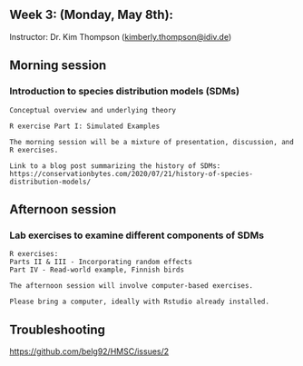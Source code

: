 ## Week 3: (Monday, May 8th): 

Instructor: Dr. Kim Thompson (kimberly.thompson@idiv.de)

## Morning session
### Introduction to species distribution models (SDMs)

    Conceptual overview and underlying theory
    
    R exercise Part I: Simulated Examples
    
    The morning session will be a mixture of presentation, discussion, and R exercises.
    
    Link to a blog post summarizing the history of SDMs: https://conservationbytes.com/2020/07/21/history-of-species-distribution-models/

## Afternoon session
### Lab exercises to examine different components of SDMs

    R exercises: 
    Parts II & III - Incorporating random effects
    Part IV - Read-world example, Finnish birds
    
    The afternoon session will involve computer-based exercises. 
    
    Please bring a computer, ideally with Rstudio already installed. 

## Troubleshooting
https://github.com/belg92/HMSC/issues/2
